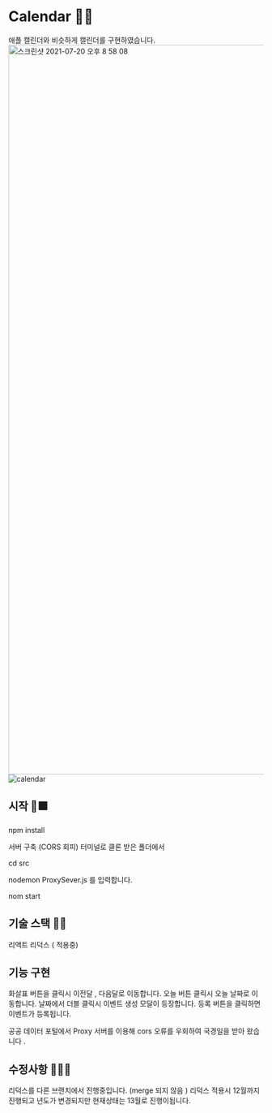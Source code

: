 # Calendar 📆📅

애플 캘린더와 비슷하게 캘린더를 구현하였습니다. <img width="1438" alt="스크린샷 2021-07-20 오후 8 58 08" src="https://user-images.githubusercontent.com/75825734/126321191-a344e944-2b9a-4416-b21e-826dc00c8e12.png">
![calendar](https://user-images.githubusercontent.com/75825734/126321341-b28ffd93-fcf3-4584-a188-70407773bacd.gif)


## 시작 🎉🟪
npm install 

서버 구축 (CORS 회피) 
터미널로 클론 받은 폴더에서 

cd src 

nodemon ProxySever.js 를 입력합니다. 


nom start 



## 기술 스택 🏁🚩
리액트 
리덕스 ( 적용중) 

## 기능 구현 
화살표 버튼을 클릭시 이전달 , 다음달로 이동합니다. 
오늘 버튼 클릭시 오늘 날짜로 이동합니다. 
날짜에서 더블 클릭시 이벤트 생성 모달이 등장합니다. 
등록 버튼을 클릭하면 이벤트가 등록됩니다. 

공공 데이터 포털에서 Proxy 서버를 이용해 cors 오류를 우회하여 국경일을 받아 왔습니다 .


## 수정사항 🏴‍☠️🙊
리덕스를 다른 브랜치에서 진행중입니다. (merge 되지 않음 ) 
리덕스 적용시 12월까지 진행되고 년도가 변경되지만 
현재상태는 13월로 진행이됩니다. 


